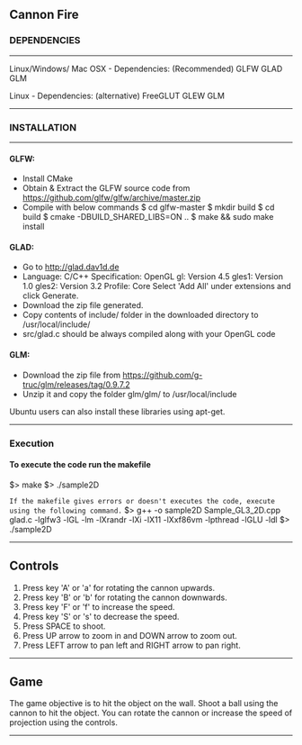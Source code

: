 ## Cannon Fire ##

### DEPENDENCIES ###
----------------------------------------------------------------
Linux/Windows/ Mac OSX - Dependencies: (Recommended)
 GLFW
 GLAD
 GLM

Linux - Dependencies: (alternative)
 FreeGLUT
 GLEW
 GLM

----------------------------------------------------------------
### INSTALLATION ###
----------------------------------------------------------------
#### GLFW: ####
 - Install CMake
 - Obtain & Extract the GLFW source code from
   https://github.com/glfw/glfw/archive/master.zip
 - Compile with below commands
   $ cd glfw-master
   $ mkdir build
   $ cd build
   $ cmake -DBUILD_SHARED_LIBS=ON ..
   $ make && sudo make install

#### GLAD: ####
 - Go to http://glad.dav1d.de
 - Language: C/C++
   Specification: OpenGL
   gl: Version 4.5
   gles1: Version 1.0
   gles2: Version 3.2
   Profile: Core
   Select 'Add All' under extensions and click Generate.
 - Download the zip file generated.
 - Copy contents of include/ folder in the downloaded directory 
   to /usr/local/include/
 - src/glad.c should be always compiled along with your OpenGL 
   code

#### GLM: ####
 - Download the zip file from 
   https://github.com/g-truc/glm/releases/tag/0.9.7.2
 - Unzip it and copy the folder glm/glm/ to /usr/local/include

  Ubuntu users can also install these libraries using apt-get.

-----------------------------------------------------------------
### Execution ###

#### To execute the code run the makefile ####
 $> make
 $> ./sample2D

```If the makefile gives errors or doesn't executes the code, execute using the following command.```
 $> g++ -o sample2D Sample_GL3_2D.cpp glad.c -lglfw3 -lGL -lm -lXrandr -lXi -lX11 -lXxf86vm -lpthread -lGLU -ldl
 $> ./sample2D

-----------------------------------------------------------------

## Controls ##

1. Press key 'A' or 'a' for rotating the cannon upwards.
2. Press key 'B' or 'b' for rotating the cannon downwards.
3. Press key 'F' or 'f' to increase the speed.
4. Press key 'S' or 's' to decrease the speed.
5. Press SPACE to shoot.
6. Press UP arrow to zoom in and DOWN arrow to zoom out.
7. Press LEFT arrow to pan left and RIGHT arrow to pan right.

--------------------------------------------------------------------

## Game ##

The game objective is to hit the object on the wall.
Shoot a ball using the cannon to hit the object.
You can rotate the cannon or increase the speed of projection using the controls.

--------------------------------------------------------------------
